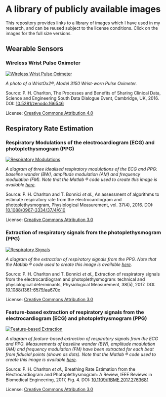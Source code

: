 # A library of publicly available images

This repository provides links to a library of images which I have used in my research, and can be reused subject to the license conditions. Click on the images for the full size versions.

## Wearable Sensors

### Wireless Wrist Pulse Oximeter

[![Wireless Wrist Pulse Oximeter](https://cloud.githubusercontent.com/assets/9865941/25527219/ab58ab18-2c0f-11e7-98fc-4f89a8469d64.jpg)](https://zenodo.org/record/569814/files/wrist_pulse_oximeter.jpg)

*A photo of a WristOx2®, Model 3150 Wrist-worn Pulse Oximeter.*

Source: P. H. Charlton, The Processes and Benefits of Sharing Clinical Data, Science and Engineering South Data Dialogue Event, Cambridge, UK, 2016. DOI: [10.5281/zenodo.166546](http://doi.org/10.5281/zenodo.166546)

License: [Creative Commons Attribution 4.0](https://creativecommons.org/licenses/by/4.0/)

## Respiratory Rate Estimation

### Respiratory Modulations of the electrocardiogram (ECG) and photoplethysmogram (PPG)

[![Respiratory Modulations](https://cloud.githubusercontent.com/assets/9865941/25529722/381c9770-2c1b-11e7-839d-56e1cbb70172.jpg)](https://cloud.githubusercontent.com/assets/9865941/25529763/67359322-2c1b-11e7-84ae-0621126326f5.png)

*A diagram of three idealised respiratory modulations of the ECG and PPG: baseline wander (BW), amplitude modulation (AM) and frequency modulation (FM). Note that the Matlab ® code used to create this image is available [here](https://raw.githubusercontent.com/peterhcharlton/RRest/master/RRest_v2.0/Publication_Specific_Scripts/make_respiratory_modulations_plot.m).*

Source: P. H. Charlton and T. Bonnici *et al.*, An assessment of algorithms to estimate respiratory rate from the electrocardiogram and photoplethysmogram, Physiological Measurement, vol. 37(4), 2016. DOI: [10.1088/0967-3334/37/4/610](http://doi.org/10.1088/0967-3334/37/4/610)

License: [Creative Commons Attribution 3.0](http://creativecommons.org/licenses/by/3.0/)

### Extraction of respiratory signals from the photoplethysmogram (PPG)

[![Respiratory Signals](https://cloud.githubusercontent.com/assets/9865941/25533690/617f4492-2c29-11e7-917a-27cfc91b1800.png)](https://cloud.githubusercontent.com/assets/9865941/25533690/617f4492-2c29-11e7-917a-27cfc91b1800.png)

*A diagram of the extraction of respiratory signals from the PPG. Note that the Matlab ® code used to create this image is available [here](https://raw.githubusercontent.com/peterhcharlton/RRest/master/RRest_v2.0/Publication_Specific_Scripts/make_feature_filter_respiratory_signals_plot.m).*

Source: P. H. Charlton and T. Bonnici *et al.*, Extraction of respiratory signals from the electrocardiogram and photoplethysmogram: technical and physiological determinants, Physiological Measurement, 38(5), 2017. DOI: [10.1088/1361-6579/aa670e](http://doi.org/10.1088/1361-6579/aa670e)

License: [Creative Commons Attribution 3.0](http://creativecommons.org/licenses/by/3.0/)

### Feature-based extraction of respiratory signals from the electrocardiogram (ECG) and photoplethysmogram (PPG)

[![Feature-based Extraction](https://user-images.githubusercontent.com/9865941/34480046-014f0c64-efa2-11e7-9f82-1ed2aef3eef3.png)](https://user-images.githubusercontent.com/9865941/34480046-014f0c64-efa2-11e7-9f82-1ed2aef3eef3.png)

*A diagram of feature-based extraction of respiratory signals from the ECG and PPG. Measurements of baseline
wander (BW), amplitude modulation (AM) and frequency modulation (FM) have been extracted for each beat from fiducial points (shown as dots). Note that the Matlab ® code used to create this image is available [here](https://raw.githubusercontent.com/peterhcharlton/RRest/master/RRest_v3.0/Publication_Specific_Scripts/feature_measurement_for_breathing_rate_estimation.m).*

Source: P. H. Charlton *et al.*, Breathing Rate Estimation from the Electrocardiogram and Photoplethysmogram: A Review, IEEE Reviews in Biomedical Engineering, 2017, Fig. 4. DOI: [10.1109/RBME.2017.2763681](http://doi.org/10.1109/RBME.2017.2763681)

License: [Creative Commons Attribution 3.0](http://creativecommons.org/licenses/by/3.0/)



